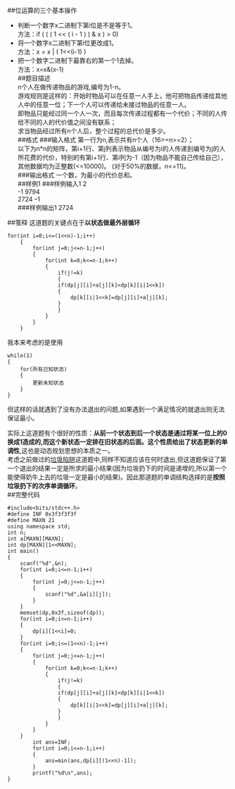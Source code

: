 ##位运算的三个基本操作
* 判断一个数字x二进制下第i位是不是等于1。  
方法：if ( ( ( 1 << ( i - 1 ) ) & x ) > 0)  
* 将一个数字x二进制下第i位更改成1。  
方法：x = x | ( 1<<(i-1) )  
* 把一个数字二进制下最靠右的第一个1去掉。  
方法：x=x&(x-1)  
##题目描述  
n个人在做传递物品的游戏,编号为1-n。  
游戏规则是这样的：开始时物品可以在任意一人手上，他可把物品传递给其他人中的任意一位；下一个人可以传递给未接过物品的任意一人。  
即物品只能经过同一个人一次，而且每次传递过程都有一个代价；不同的人传给不同的人的代价值之间没有联系；  
求当物品经过所有n个人后，整个过程的总代价是多少。  
##格式
###输入格式
第一行为n,表示共有n个人（16>=n>=2）；  
以下为n*n的矩阵，第i+1行、第j列表示物品从编号为i的人传递到编号为j的人所花费的代价，特别的有第i+1行、第i列为-1（因为物品不能自己传给自己），其他数据均为正整数(<=10000)。
(对于50%的数据，n<=11)。  
###输出格式
一个数，为最小的代价总和。  
##样例1
###样例输入1
2  
-1 9794  
2724 –1  
###样例输出1
2724  

##笺释
这道题的关键点在于**以状态做最外层循环**  
```   
for(int i=0;i<=(1<<n)-1;i++)
    {
        for(int j=0;j<=n-1;j++)
        {
            for(int k=0;k<=n-1;k++)
            {
                if(j!=k)
                {
                if(dp[j][i]+a[j][k]<dp[k][i|1<<k])
                {
                    dp[k][i|1<<k]=dp[j][i]+a[j][k];
                }
                }
            }
        }
    }
```

我本来考虑的是使用

```	
while(1)
{
    for(所有已知状态)
    {
        更新未知状态
    }
}
```
但这样的话就遇到了没有办法退出的问题,如果遇到一个满足情况的就退出则无法保证最小。  

实际上这道题有个很好的性质：**从前一个状态到后一个状态是通过将某一位上的0换成1造成的,而这个新状态一定排在旧状态的后面。**这个性质给出了**状态更新的单调性**,这也是动态规划思想的本质之一。  
考虑之前做过的[垃圾陷阱](https://www.luogu.org/problemnew/show/P1156)这道题中,同样不知道应该在何时退出,但这道题保证了第一个退出的结果一定是所求的最小结果(因为垃圾扔下的时间是递增的,所以第一个能使得奶牛上去的垃圾一定是最小的结果)。因此那道题的单调结构选择的是**按照垃圾扔下的次序单调循环**。  
##完整代码
```
#include<bits/stdc++.h>
#define INF 0x3f3f3f3f
#define MAXN 21
using namespace std;
int n;
int a[MAXN][MAXN];
int dp[MAXN][1<<MAXN];
int main()
{
    scanf("%d",&n);
    for(int i=0;i<=n-1;i++)
    {
        for(int j=0;j<=n-1;j++)
        {
            scanf("%d",&a[i][j]);
        }
    }
    memset(dp,0x3f,sizeof(dp));
    for(int i=0;i<=n-1;i++)
    {
        dp[i][1<<i]=0;
    }
    for(int i=0;i<=(1<<n)-1;i++)
    {
        for(int j=0;j<=n-1;j++)
        {
            for(int k=0;k<=n-1;k++)
            {
                if(j!=k)
                {
                if(dp[j][i]+a[j][k]<dp[k][i|1<<k])
                {
                    dp[k][i|1<<k]=dp[j][i]+a[j][k];
                }
                }
            }
        }
    }
        int ans=INF;
        for(int i=0;i<=n-1;i++)
        {
            ans=min(ans,dp[i][(1<<n)-1]);
        }
        printf("%d\n",ans);
}
```
